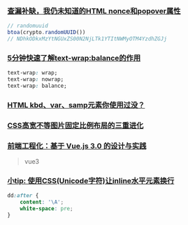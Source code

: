 ### [查漏补缺，我仍未知道的HTML nonce和popover属性](https://www.zhangxinxu.com/wordpress/2023/08/html-attribute-nonce-translate/)

```js
// randomuuid
btoa(crypto.randomUUID())
// NDhkODkxMzYtNGUxZS00N2NjLTk1YTItNWMyOTM4YzdhZGJj
```

### [5分钟快速了解text-wrap:balance的作用](https://www.zhangxinxu.com/wordpress/2023/07/css-text-wrap-balance/)

```css
text-wrap: wrap;
text-wrap: nowrap;
text-wrap: balance;
```

### [HTML kbd、var、samp元素你使用过没？](https://www.zhangxinxu.com/wordpress/2023/07/html-samp-element/)

### [CSS高宽不等图片固定比例布局的三重进化](https://www.zhangxinxu.com/wordpress/2023/07/css-image-aspect-ratio-layout/)

### [前端工程化：基于 Vue.js 3.0 的设计与实践](https://vue3.chengpeiquan.com/)

> vue3

### [小tip: 使用CSS(Unicode字符)让inline水平元素换行](https://www.zhangxinxu.com/wordpress/2012/03/tip-css-multiline-display/)

```css
dd:after {
    content: '\A';
    white-space: pre;
}
```